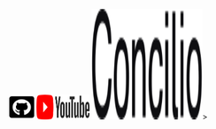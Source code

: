






<picture>
  <source media="(min-width: 600px)" srcset="/images/Logo_Github.png" />
  <a href="https://github.com/MediaComem/museumXTD" title="Lien vers le repo github"><img alt="Logo github" src="/images/Logo_Github.png" width="45" height="45"></a>
</picture>

<picture>
  <source media="(min-width: 600px)" srcset="/images/Logo_YT.png" />
  <a href="https://www.youtube.com/channel/UCTZJM5WsXDkH8QgMdACUNyw" title="Lien vers la chaîne YouTube"><img alt="Logo YouTube" src="/images/Logo_YT.png" width="96" height="45"></a>
</picture>

<picture>
  <source media="(min-width: 600px)" srcset="/images/MXTD_visuel2022_c.png" />
  <img alt="Anneau fin recouvert d'un damier gris et blanc" src="/images/Logo-Concilio.svg" width="200" height="200">>
</picture>
